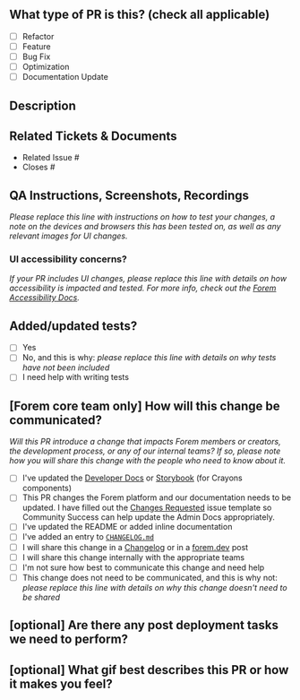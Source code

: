<!--
     For Work In Progress Pull Requests, please use the Draft PR feature,
     see https://github.blog/2019-02-14-introducing-draft-pull-requests/ for further details.

     For a timely review/response, please avoid force-pushing additional
     commits if your PR already received reviews or comments.

     Before submitting a Pull Request, please ensure you've done the following:
     - 📖 Read the Forem Contributing Guide: https://developers.forem.com/contributing-guide/forem#create-a-pull-request
     - 📖 Read the Forem Code of Conduct: https://github.com/forem/forem/blob/main/CODE_OF_CONDUCT.md
     - 👷‍♀️ Create small PRs. In most cases this will be possible.
     - ✅ Provide tests for your changes.
     - 📝 Use descriptive commit messages.
     - 📗 Update any related documentation and include any relevant screenshots.

     NOTE: Pull Requests from forked repositories will need to be reviewed by
     a Forem Team member before any CI builds will run. Once your PR is approved
     with a `/ci` reply to the PR, it will be allowed to run subsequent builds without
     manual approval.
-->

## What type of PR is this? (check all applicable)

- [ ] Refactor
- [ ] Feature
- [ ] Bug Fix
- [ ] Optimization
- [ ] Documentation Update

## Description

## Related Tickets & Documents

<!--
For pull requests that relate or close an issue, please include them
below.  We like to follow [Github's guidance on linking issues to pull requests](https://docs.github.com/en/issues/tracking-your-work-with-issues/linking-a-pull-request-to-an-issue).

For example having the text: "closes #1234" would connect the current pull
request to issue 1234.  And when we merge the pull request, Github will
automatically close the issue.
-->

- Related Issue #
- Closes #

## QA Instructions, Screenshots, Recordings

_Please replace this line with instructions on how to test your changes, a note
on the devices and browsers this has been tested on, as well as any relevant
images for UI changes._

### UI accessibility concerns?

_If your PR includes UI changes, please replace this line with details on how
accessibility is impacted and tested. For more info, check out the
[Forem Accessibility Docs](https://developers.forem.com/frontend/accessibility)._

## Added/updated tests?

- [ ] Yes
- [ ] No, and this is why: _please replace this line with details on why tests
      have not been included_
- [ ] I need help with writing tests

## [Forem core team only] How will this change be communicated?

_Will this PR introduce a change that impacts Forem members or creators, the
development process, or any of our internal teams? If so, please note how you
will share this change with the people who need to know about it._

- [ ] I've updated the [Developer Docs](https://developers.forem.com) or
      [Storybook](https://storybook.forem.com/) (for Crayons components)
- [ ] This PR changes the Forem platform and our documentation needs to be
      updated. I have filled out the
      [Changes Requested](https://github.com/forem/admin-docs/issues/new?assignees=&labels=&template=changes_requested.md)
      issue template so Community Success can help update the Admin Docs
      appropriately.
- [ ] I've updated the README or added inline documentation
- [ ] I've added an entry to
      [`CHANGELOG.md`](https://github.com/forem/forem/tree/main/CHANGELOG.md)
- [ ] I will share this change in a [Changelog](https://forem.dev/t/changelog)
      or in a [forem.dev](http://forem.dev) post
- [ ] I will share this change internally with the appropriate teams
- [ ] I'm not sure how best to communicate this change and need help
- [ ] This change does not need to be communicated, and this is why not: _please
      replace this line with details on why this change doesn't need to be
      shared_

## [optional] Are there any post deployment tasks we need to perform?

## [optional] What gif best describes this PR or how it makes you feel?

<!-- ![gif-name](link)  or -->
<!-- <img src="gif-link" width="120" height="auto"/> -->

